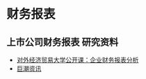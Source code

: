 # 财务报表

## 上市公司财务报表 研究资料

* [对外经济贸易大学公开课：企业财务报表分析](http://v.163.com/special/cuvocw/qiyecaiwu.html)
* [巨潮资讯](http://www.cninfo.com.cn/information/companyinfo.html)